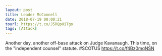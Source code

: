 ```yaml
---
layout: post
title: Leader McConnell
date: 2018-07-19 00:00:21
tourl: https://t.co/J5RQpHiTgo
tags: [Attack]
---
```

Another day, another off-base attack on Judge Kavanaugh. This time, on the "independent counsel" statute. #SCOTUS https://t.co/f4Bz0mqNSN